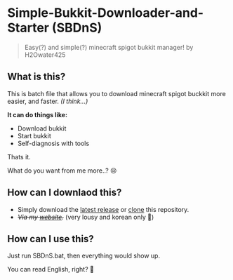 # Simple-Bukkit-Downloader-and-Starter (SBDnS)
> Easy(?) and simple(?) minecraft spigot bukkit manager! by H2Owater425

## What is this?
This is batch file that allows you to download minecraft spigot buckkit more easier, and faster. *(I think...)*

**It can do things like:**
- Download bukkit
- Start bukkit
- Self-diagnosis with tools

Thats it.

What do you want from me more..? 😢

## How can I downlaod this?
- Simply download the [latest release](https://github.com/H2Owater425/Simple-Bukkit-Downloader-and-Starter/releases "Releases · H2Owater425/Simple-Bukkit-Downloader-and-Starter") or [clone](https://github.com/H2Owater425/Simple-Bukkit-Downloader-and-Starter/archive/master.zip "Clone · H2Owater425/Simple-Bukkit-Downloader-and-Starter") this repository.
- *~~Via my [website](https://h2owr.xyz/work/sbdns.php "HW :: WORK_SBDnS.bat").~~* (very lousy and korean only 🤣)

## How can I use this?
Just run SBDnS.bat, then everything would show up.

You can read English, right? 🤔
